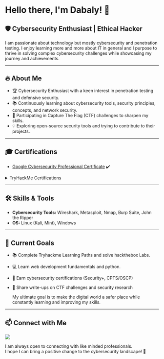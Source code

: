 # Hello there, I'm Dabaly! 👋

## 🛡️ Cybersecurity Enthusiast | Ethical Hacker

I am passionate about technology but mostly cybersecurity and penetration testing. I enjoy learning more and more about IT in general and I purpose to thrive in solving complex cybersecurity challenges while showcasing my journey and achievements.  


---

## 🔥 About Me
- 🏆 Cybersecurity Enthusiast with a keen interest in penetration testing and defensive security.
- 📚 Continuously learning about cybersecurity tools, security principles, concepts, and network security.
- 🎯 Participating in Capture The Flag (CTF) challenges to sharpen my skills.
- 💡 Exploring open-source security tools and trying to contribute to their projects.

---


## 🎓 Certifications
- [Google Cybersecurity Professional Certificate](https://github.com/dabaly/GCPC/blob/main/README.md) ✔️

<details>
  <summary>TryHackMe Certifications</summary>
  <p>Pre Security ✔️</p>
  <p>Cybersecurity 101 ✔️</p>
  <p>Junior Penetration Tester 🛠️</p>
  <p>Web App Hacking 🛠️</p>
</details>


---


## 🛠️ Skills & Tools
- **Cybersecurity Tools:** Wireshark, Metasploit, Nmap, Burp Suite, John the Ripper
- **OS:** Linux (Kali, Mint), Windows

---

## 🎯 Current Goals
- 📚 Complete Tryhackme Learning Paths and solve hackthebox Labs.
- 💻 Learn web development fundamentals and python.
- 🏅 Earn cybersecurity certifications (Security+, CPTS/OSCP)
- 📖 Share write-ups on CTF challenges and security research
  
  My ultimate goal is to make the digital world a safer place while constantly learning and improving my skills.

---

## 📫 Connect with Me
 <a href="https://linkedin.com/in/samueldabalyhailu/"><img src="https://img.shields.io/badge/-LinkedIn-0072b1?&style=for-the-badge&logo=linkedin&logoColor=white" /></a>

I am always open to connecting with like minded professionals.  
I hope I can bring a positive change to the cybersecurity landscape! 🚀


<!--
**dabaly/dabaly** is a ✨ _special_ ✨ repository because its `README.md` (this file) appears on your GitHub profile.

Here are some ideas to get you started:

- 🔭 I’m currently working on ...
- 🌱 I’m currently learning ...
- 👯 I’m looking to collaborate on ...
- 🤔 I’m looking for help with ...
- 💬 Ask me about ...
- 📫 How to reach me: ...
- 😄 Pronouns: ...
- ⚡ Fun fact: ...
-->
